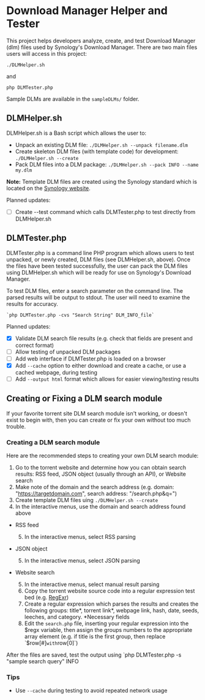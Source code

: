 # Download Manager Helper and Tester
This project helps developers analyze, create, and test Download Manager (dlm) files used by Synology's Download Manager. There are two main files users will access in this project:
```
./DLMHelper.sh
```
and
```
php DLMTester.php
```

Sample DLMs are available in the `sampleDLMs/` folder.

## DLMHelper.sh
DLMHelper.sh is a Bash script which allows the user to:

- Unpack an existing DLM file: `./DLMHelper.sh --unpack filename.dlm`
- Create skeleton DLM files (with template code) for development: `./DLMHelper.sh --create`
- Pack DLM files into a DLM package: `./DLMHelper.sh --pack INFO --name my.dlm`

**Note:** Template DLM files are created using the Synology standard which is located on the [Synology website](https://global.download.synology.com/download/Document/DeveloperGuide/DLM_Guide.pdf).

Planned updates:
- [ ] Create --test command which calls DLMTester.php to test directly from DLMHelper.sh

## DLMTester.php
DLMTester.php is a command line PHP program which allows users to test unpacked, or newly created, DLM files (see DLMHelper.sh, above). Once the files have been tested successfully, the user can pack the DLM files using DLMHelper.sh which will be ready for use on Synology's Download Manager.

To test DLM files, enter a search parameter on the command line. The parsed results will be output to stdout. The user will need to examine the results for accuracy.

	`php DLMTester.php -cvs "Search String" DLM_INFO_file`

Planned updates:
- [x] Validate DLM search file results (e.g. check that fields are present and correct format)
- [ ] Allow testing of unpacked DLM packages
- [ ] Add web interface if DLMTester.php is loaded on a browser
- [x] Add `--cache` option to either download and create a cache, or use a cached webpage, during testing
- [ ] Add `--output html` format which allows for easier viewing/testing results

## Creating or Fixing a DLM search module
If your favorite torrent site DLM search module isn't working, or doesn't exist to begin with, then you can create or fix your own without too much trouble.

### Creating a DLM search module
Here are the recommended steps to creating your own DLM search module:
1. Go to the torrent website and determine how you can obtain search results: RSS feed, JSON object (usually through an API), or Website search
2. Make note of the domain and the search address (e.g. domain: "https://targetdomain.com", search address: "/search.php&q=")
3. Create template DLM files uing `./DLMHelper.sh --create`
4. In the interactive menus, use the domain and search address found above
  * RSS feed

    5. In the interactive menus, select RSS parsing

  * JSON object

    5. In the interactive menus, select JSON parsing

  * Website search

    5. In the interactive menus, select manual result parsing
    6. Copy the torrent website source code into a regular expression test bed (e.g. [RegExr](http://regexr.com))
    7. Create a regular expression which parses the results and creates the following groups: title*, torrent link*, webpage link, hash, date, seeds, leeches, and category.   *Necessary fields
    8. Edit the `search.php` file, inserting your regular expression into the $regx variable, then assign the groups numbers to the appropriate array element (e.g. if title is the first group, then replace `$row[#]` with `row[0]`)

After the files are saved, test the output using `php DLMTester.php -s "sample search query" INFO

### Tips
* Use `--cache` during testing to avoid repeated network usage
